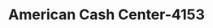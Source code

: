 ---
f_zip-code: 23924
f_state-code: VA
title: American Cash Center-4153
f_phone: 434-372-3170
f_city-only: Chase City
f_address: 627 N Main Street Chase City
f_location-unique-id: '4153'
slug: american-cash-center-4153
updated-on: '2024-05-30T13:46:58.046Z'
created-on: '2024-05-30T13:36:59.803Z'
published-on: '2024-05-30T13:54:32.469Z'
f_city-state: cms/city/chase-city-va.md
f_company: cms/company/american-cash-center.md
f_state: cms/state/virginia.md
layout: '[payday-loan].html'
tags: payday-loan
---